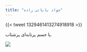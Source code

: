 ```yaml
---
title: "جواد بابائی زاده"
---
```


{{< tweet 1329461413274918918 >}}

یا جسم پرتابه‌ای پرشتاب.

![](/uploads/aban98/javad-babaizade.jpg)

